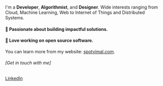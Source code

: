 
I'm a **Developer**, **Algorithmist**, and **Designer**. Wide interests ranging from Cloud, Machine Learning, Web to Internet of Things and Distributed Systems.

#### :rocket: Passionate about building impactful solutions. 
#### :rocket: Love working on open source software.

You can learn more from my website: [spotvimal.com](https://spotvimal.com).

###### [Get in touch with me] 
[LinkedIn](https://www.linkedin.com/in/vimalmoorthykrishnamoorthy/)
